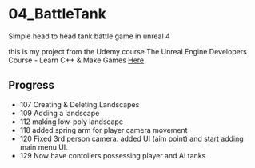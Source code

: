 # 04_BattleTank
Simple head to head tank battle game in unreal 4

this is my project from the Udemy course The Unreal Engine Developers Course - Learn C++ & Make Games [Here](https://www.udemy.com/share/1gjk4/)

## Progress
* 107 Creating & Deleting Landscapes
* 109 Adding a landscape
* 112 making low-poly landscape
* 118 added spring arm for player camera movement
* 120 Fixed 3rd person camera.  added UI (aim point)
	  and start adding main menu UI.
* 129 Now have contollers possessing player and AI tanks